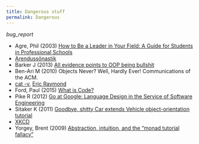 ```yaml
---
title: Dangerous stuff
permalink: Dangerous
---
```


<p><i class="material-icons ikoon">bug_report</i></p>

- Agre, Phil (2003) [How to Be a Leader in Your Field: A Guide for Students in Professional Schools](http://polaris.gseis.ucla.edu/pagre/leader.html)
- [Arendussõnastik](https://agiil.github.io/sonastik/)
- Barker J (2013) [All evidence points to OOP being bullshit](http://pivotallabs.com/all-evidence-points-to-oop-being-bullshit/)
- Ben-Ari M (2010) Objects Never? Well, Hardly Ever! Communications of the ACM.
- [cat -v](http://harmful.cat-v.org/), [Eric Raymond](https://en.wikipedia.org/wiki/Eric_S._Raymond)
- Ford, Paul (2015) [What is Code?](http://www.bloomberg.com/graphics/2015-paul-ford-what-is-code/)
- Pike R (2012) [Go at Google: Language Design in the Service of Software Engineering](http://talks.golang.org/2012/splash.article)
- Sitaker K (2011) [Goodbye, shitty Car extends Vehicle object-orientation tutorial](http://www.memonic.com/user/pneff/folder/development/id/1ttgT)
- [XKCD](http://xkcd.com/)
- Yorgey, Brent (2009) [Abstraction, intuition, and the “monad tutorial fallacy”](https://byorgey.wordpress.com/2009/01/12/abstraction-intuition-and-the-monad-tutorial-fallacy/)
